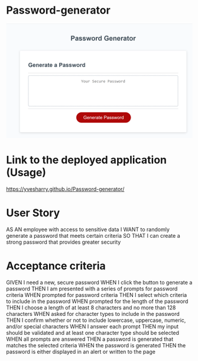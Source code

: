 # Password-generator 
![Password generator screenshot](./screenshot.png)

# Link to the deployed application (Usage)

https://yvesharry.github.io/Password-generator/

# User Story

AS AN employee with access to sensitive data
I WANT to randomly generate a password that meets certain criteria
SO THAT I can create a strong password that provides greater security

# Acceptance criteria

GIVEN I need a new, secure password
WHEN I click the button to generate a password
THEN I am presented with a series of prompts for password criteria
WHEN prompted for password criteria
THEN I select which criteria to include in the password
WHEN prompted for the length of the password
THEN I choose a length of at least 8 characters and no more than 128 characters
WHEN asked for character types to include in the password
THEN I confirm whether or not to include lowercase, uppercase, numeric, and/or special characters
WHEN I answer each prompt
THEN my input should be validated and at least one character type should be selected
WHEN all prompts are answered
THEN a password is generated that matches the selected criteria
WHEN the password is generated
THEN the password is either displayed in an alert or written to the page


